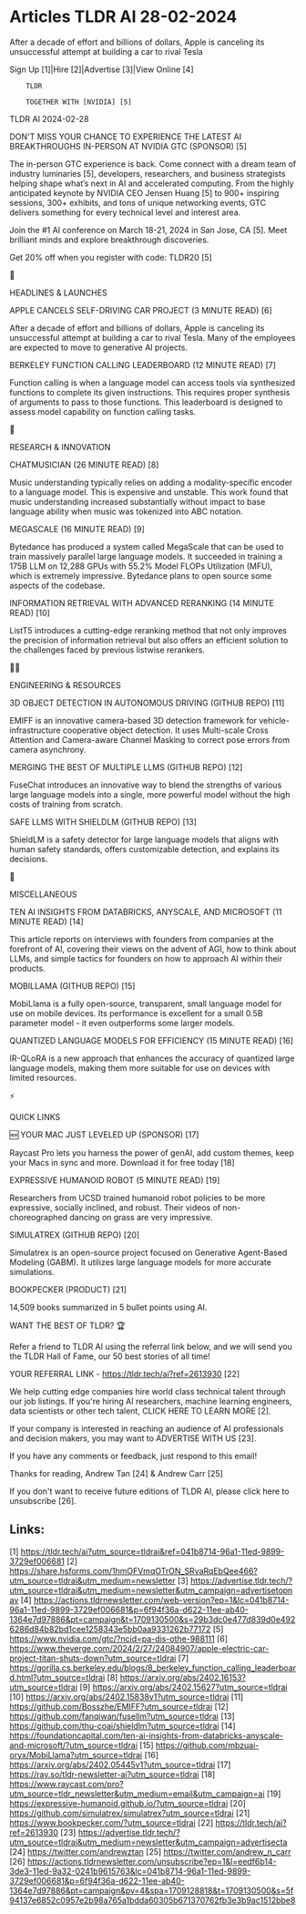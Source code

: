 # Articles TLDR AI 28-02-2024

After a decade of effort and billions of dollars, Apple is canceling
its unsuccessful attempt at building a car to rival Tesla  

Sign Up [1]|Hire [2]|Advertise [3]|View Online [4] 

		TLDR 

		TOGETHER WITH [NVIDIA] [5]

TLDR AI 2024-02-28

 DON'T MISS YOUR CHANCE TO EXPERIENCE THE LATEST AI BREAKTHROUGHS
IN-PERSON AT NVIDIA GTC (SPONSOR) [5] 

 The in-person GTC experience is back. Come connect with a dream team
of industry luminaries [5], developers, researchers, and business
strategists helping shape what’s next in AI and accelerated
computing.
From the highly anticipated keynote by NVIDIA CEO Jensen Huang [5] to
900+ inspiring sessions, 300+ exhibits, and tons of unique networking
events, GTC delivers something for every technical level and interest
area.

Join the #1 AI conference on March 18-21, 2024 in San Jose, CA [5].
Meet brilliant minds and explore breakthrough discoveries.

Get 20% off when you register with code: TLDR20 [5]

🚀 

HEADLINES & LAUNCHES

 APPLE CANCELS SELF-DRIVING CAR PROJECT (3 MINUTE READ) [6] 

 After a decade of effort and billions of dollars, Apple is canceling
its unsuccessful attempt at building a car to rival Tesla. Many of the
employees are expected to move to generative AI projects. 

 BERKELEY FUNCTION CALLING LEADERBOARD (12 MINUTE READ) [7] 

 Function calling is when a language model can access tools via
synthesized functions to complete its given instructions. This
requires proper synthesis of arguments to pass to those functions.
This leaderboard is designed to assess model capability on function
calling tasks. 

🧠 

RESEARCH & INNOVATION

 CHATMUSICIAN (26 MINUTE READ) [8] 

 Music understanding typically relies on adding a modality-specific
encoder to a language model. This is expensive and unstable. This work
found that music understanding increased substantially without impact
to base language ability when music was tokenized into ABC notation. 

 MEGASCALE (16 MINUTE READ) [9] 

 Bytedance has produced a system called MegaScale that can be used to
train massively parallel large language models. It succeeded in
training a 175B LLM on 12,288 GPUs with 55.2% Model FLOPs Utilization
(MFU), which is extremely impressive. Bytedance plans to open source
some aspects of the codebase. 

 INFORMATION RETRIEVAL WITH ADVANCED RERANKING (14 MINUTE READ) [10] 

 ListT5 introduces a cutting-edge reranking method that not only
improves the precision of information retrieval but also offers an
efficient solution to the challenges faced by previous listwise
rerankers. 

🧑‍💻 

ENGINEERING & RESOURCES

 3D OBJECT DETECTION IN AUTONOMOUS DRIVING (GITHUB REPO) [11] 

 EMIFF is an innovative camera-based 3D detection framework for
vehicle-infrastructure cooperative object detection. It uses
Multi-scale Cross Attention and Camera-aware Channel Masking to
correct pose errors from camera asynchrony. 

 MERGING THE BEST OF MULTIPLE LLMS (GITHUB REPO) [12] 

 FuseChat introduces an innovative way to blend the strengths of
various large language models into a single, more powerful model
without the high costs of training from scratch. 

 SAFE LLMS WITH SHIELDLM (GITHUB REPO) [13] 

 ShieldLM is a safety detector for large language models that aligns
with human safety standards, offers customizable detection, and
explains its decisions. 

🎁 

MISCELLANEOUS

 TEN AI INSIGHTS FROM DATABRICKS, ANYSCALE, AND MICROSOFT (11 MINUTE
READ) [14] 

 This article reports on interviews with founders from companies at
the forefront of AI, covering their views on the advent of AGI, how to
think about LLMs, and simple tactics for founders on how to approach
AI within their products. 

 MOBILLAMA (GITHUB REPO) [15] 

 MobiLlama is a fully open-source, transparent, small language model
for use on mobile devices. Its performance is excellent for a small
0.5B parameter model - it even outperforms some larger models. 

 QUANTIZED LANGUAGE MODELS FOR EFFICIENCY (15 MINUTE READ) [16] 

 IR-QLoRA is a new approach that enhances the accuracy of quantized
large language models, making them more suitable for use on devices
with limited resources. 

⚡ 

QUICK LINKS

 🆕 YOUR MAC JUST LEVELED UP (SPONSOR) [17] 

 Raycast Pro lets you harness the power of genAI, add custom themes,
keep your Macs in sync and more. Download it for free today [18] 

 EXPRESSIVE HUMANOID ROBOT (5 MINUTE READ) [19] 

 Researchers from UCSD trained humanoid robot policies to be more
expressive, socially inclined, and robust. Their videos of
non-choreographed dancing on grass are very impressive. 

 SIMULATREX (GITHUB REPO) [20] 

 Simulatrex is an open-source project focused on Generative
Agent-Based Modeling (GABM). It utilizes large language models for
more accurate simulations. 

 BOOKPECKER (PRODUCT) [21] 

 14,509 books summarized in 5 bullet points using AI. 

WANT THE BEST OF TLDR? 🏆

Refer a friend to TLDR AI using the referral link below, and we will
send you the TLDR Hall of Fame, our 50 best stories of all time!

YOUR REFERRAL LINK - https://tldr.tech/ai?ref=2613930 [22]

 We help cutting edge companies hire world class technical talent
through our job listings. If you're hiring AI researchers, machine
learning engineers, data scientists or other tech talent, CLICK HERE
TO LEARN MORE [2]. 

If your company is interested in reaching an audience of AI
professionals and decision makers, you may want to ADVERTISE WITH US
[23]. 

If you have any comments or feedback, just respond to this email! 

Thanks for reading, 
Andrew Tan [24] & Andrew Carr [25] 

If you don't want to receive future editions of TLDR AI, please click
here to unsubscribe [26]. 

 

Links:
------
[1] https://tldr.tech/ai?utm_source=tldrai&ref=041b8714-96a1-11ed-9899-3729ef006681
[2] https://share.hsforms.com/1hmOFVmqOTrON_SRvaRqEbQee466?utm_source=tldrai&utm_medium=newsletter
[3] https://advertise.tldr.tech/?utm_source=tldrai&utm_medium=newsletter&utm_campaign=advertisetopnav
[4] https://actions.tldrnewsletter.com/web-version?ep=1&lc=041b8714-96a1-11ed-9899-3729ef006681&p=6f94f36a-d622-11ee-ab40-1364e7d97886&pt=campaign&t=1709130500&s=29b3dc0e477d839d0e4926286d84b82bd1cee1258343e5bb0aa9331262b77172
[5] https://www.nvidia.com/gtc/?ncid=pa-dis-othe-988111
[6] https://www.theverge.com/2024/2/27/24084907/apple-electric-car-project-titan-shuts-down?utm_source=tldrai
[7] https://gorilla.cs.berkeley.edu/blogs/8_berkeley_function_calling_leaderboard.html?utm_source=tldrai
[8] https://arxiv.org/abs/2402.16153?utm_source=tldrai
[9] https://arxiv.org/abs/2402.15627?utm_source=tldrai
[10] https://arxiv.org/abs/2402.15838v1?utm_source=tldrai
[11] https://github.com/Bosszhe/EMIFF?utm_source=tldrai
[12] https://github.com/fanqiwan/fusellm?utm_source=tldrai
[13] https://github.com/thu-coai/shieldlm?utm_source=tldrai
[14] https://foundationcapital.com/ten-ai-insights-from-databricks-anyscale-and-microsoft/?utm_source=tldrai
[15] https://github.com/mbzuai-oryx/MobiLlama?utm_source=tldrai
[16] https://arxiv.org/abs/2402.05445v1?utm_source=tldrai
[17] https://ray.so/tldr-newsletter-ai?utm_source=tldrai
[18] https://www.raycast.com/pro?utm_source=tldr_newsletter&utm_medium=email&utm_campaign=ai
[19] https://expressive-humanoid.github.io/?utm_source=tldrai
[20] https://github.com/simulatrex/simulatrex?utm_source=tldrai
[21] https://www.bookpecker.com/?utm_source=tldrai
[22] https://tldr.tech/ai?ref=2613930
[23] https://advertise.tldr.tech/?utm_source=tldrai&utm_medium=newsletter&utm_campaign=advertisecta
[24] https://twitter.com/andrewztan
[25] https://twitter.com/andrew_n_carr
[26] https://actions.tldrnewsletter.com/unsubscribe?ep=1&l=eedf6b14-3de3-11ed-9a32-0241b9615763&lc=041b8714-96a1-11ed-9899-3729ef006681&p=6f94f36a-d622-11ee-ab40-1364e7d97886&pt=campaign&pv=4&spa=1709128818&t=1709130500&s=5f94137e6852c0957e2b98a765a1bdda60305b671370762fb3e3b9ac1512bbe8